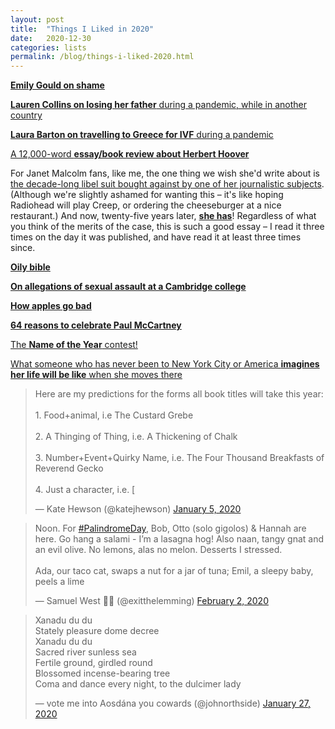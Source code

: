 ```yaml
---
layout: post
title:  "Things I Liked in 2020"
date:   2020-12-30
categories: lists
permalink: /blog/things-i-liked-2020.html
---
```


[**Emily Gould on shame**](https://www.thecut.com/2020/02/emily-gould-gawker-shame.html)

[**Lauren Collins on losing her father** during a pandemic, while in another country](https://www.newyorker.com/magazine/2020/05/11/reinventing-grief-in-an-era-of-enforced-isolation)

[**Laura Barton on travelling to Greece for IVF** during a pandemic](https://www.theguardian.com/society/2020/may/16/i-flew-to-greece-and-began-solo-ivf-then-the-world-shut-down)

[A 12,000-word **essay/book review about Herbert Hoover**](https://slatestarcodex.com/2020/03/17/book-review-hoover/)

For Janet Malcolm fans, like me, the one thing we wish she'd write about is [the decade-long libel suit bought against by one of her journalistic subjects](https://www.encyclopedia.com/law/law-magazines/masson-v-malcolm-et-al-1993-1994). (Although we're slightly ashamed for wanting this – it's like hoping Radiohead will play Creep, or ordering the cheeseburger at a nice restaurant.) And now, twenty-five years later, [**she has**](https://www.nybooks.com/articles/2020/09/24/jeffrey-masson-trial-second-chance/)! Regardless of what you think of the merits of the case, this is such a good essay – I read it three times on the day it was published, and have read it at least three times since.

**[Oily bible](https://slate.com/human-interest/2020/02/oil-bible-dalton-georgia-trump-prophecy-evangelical-miracle.html)**

**[On allegations of sexual assault at a Cambridge college](https://www.tortoisemedia.com/2020/02/18/campus-justice-trinity-hall/)**

**[How apples go bad](https://www.newyorker.com/culture/annals-of-gastronomy/how-apples-go-bad)**

**[64 reasons to celebrate Paul McCartney](https://ianleslie.substack.com/p/64-reasons-to-celebrate-paul-mccartney)**

[The **Name of the Year** contest!](https://www.vulture.com/tags/name-of-the-year/)

[What someone who has never been to New York City or America **imagines her life will be like** when she moves there](https://www.the-fence.com/issues/issue-4/empire-state-of-mind)

<blockquote class="twitter-tweet"><p lang="en" dir="ltr">Here are my predictions for the forms all book titles will take this year:<br><br>1. Food+animal, i.e The Custard Grebe<br><br>2. A Thinging of Thing, i.e. A Thickening of Chalk<br><br>3. Number+Event+Quirky Name, i.e. The Four Thousand Breakfasts of Reverend Gecko <br><br>4. Just a character, i.e. [</p>&mdash; Kate Hewson (@katejhewson) <a href="https://twitter.com/katejhewson/status/1213763724047110146?ref_src=twsrc%5Etfw">January 5, 2020</a></blockquote> <script async src="https://platform.twitter.com/widgets.js" charset="utf-8"></script>

<blockquote class="twitter-tweet"><p lang="en" dir="ltr">Noon. For <a href="https://twitter.com/hashtag/PalindromeDay?src=hash&amp;ref_src=twsrc%5Etfw">#PalindromeDay</a>, Bob, Otto (solo gigolos) &amp; Hannah are here. Go hang a salami - I’m a lasagna hog! Also naan, tangy gnat and an evil olive. No lemons, alas no melon. Desserts I stressed.<br><br>Ada, our taco cat, swaps a nut for a jar of tuna; Emil, a sleepy baby, peels a lime</p>&mdash; Samuel West 💙💛 (@exitthelemming) <a href="https://twitter.com/exitthelemming/status/1223939140418461696?ref_src=twsrc%5Etfw">February 2, 2020</a></blockquote> <script async src="https://platform.twitter.com/widgets.js" charset="utf-8"></script>

<blockquote class="twitter-tweet"><p lang="en" dir="ltr">Xanadu du du<br>Stately pleasure dome decree<br>Xanadu du du<br>Sacred river sunless sea<br>Fertile ground, girdled round<br>Blossomed incense-bearing tree<br>Coma and dance every night, to the dulcimer lady</p>&mdash; vote me into Aosdána you cowards (@johnorthside) <a href="https://twitter.com/johnorthside/status/1221817688999153665?ref_src=twsrc%5Etfw">January 27, 2020</a></blockquote> <script async src="https://platform.twitter.com/widgets.js" charset="utf-8"></script>






 
<!--

Nussbaum Apple

Worst novelist in the english language https://newrepublic.com/article/158761/learned-worst-novelist-english-language
Emily Ratajkowski, nymag
EU parliament auld lang syne
https://www.thetimes.co.uk/article/48-hours-in-september-when-ministers-and-scientists-split-over-covid-lockdown-vg5xbpsfx / BBC Lockdown documentary
Scott crackpot

“My pre-coronavirus lifestyle is beginning to disgust me” https://twitter.com/laurenzcollins/status/1235544361879900160
For Palindrome Day Feb 2
Book titles this year https://twitter.com/katejhewson/status/1213763724047110146
Reopen jurassic park https://www.mcsweeneys.net/articles/sure-the-velociraptors-are-still-on-the-loose-but-thats-no-reason-not-to-reopen-jurassic-park
Rebracketing https://twitter.com/Sausage_Spirit/status/1261402924141309953
Liesl von Trapp apology
The sudoku video

Noel Fielding as Cakes
Rotating circles optical illusion
Matt Lucas: go to work don’t go to work

Winds of Change
Revisionist History on Curtis LeMay
Australia crisis
More or Less, especially on covid
Matt Yglesias / Tyler Cowan 
TAL: A Mess to Be Reckones With, Garden of Branching Paths
David Duke
Tortoise on covid
The Other Latif

Last Week Tonight
Seth Myers
I May Destroy You
Antiviral Wipe
Roadkill

Dave @ Brits
Imogen Heap Royal Albert Hall
Phoebe Bridges NPR

Van der Breggen cycling on the ridge shot https://twitter.com/UCI_cycling/status/1309858111931514880

OLD THINGS: Madman Across the Water, Jean-Pierre Melville, night Manager

-->
